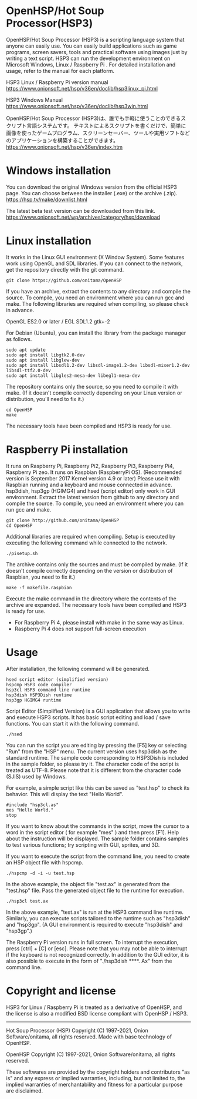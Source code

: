 # OpenHSP/Hot Soup Processor(HSP3)

OpenHSP/Hot Soup Processor (HSP3) is a scripting language system that anyone can easily use. You can easily build applications such as game programs, screen savers, tools and practical software using images just by writing a text script.
HSP3 can run the development environment on Microsoft Windows, Linux / Raspberry Pi . For detailed installation and usage, refer to the manual for each platform.

HSP3 Linux / Raspberry Pi version manual
https://www.onionsoft.net/hsp/v36en/doclib/hsp3linux_pi.html

HSP3 Windows Manual
https://www.onionsoft.net/hsp/v36en/doclib/hsp3win.html

OpenHSP/Hot Soup Processor  (HSP3)は、誰でも手軽に使うことのできるスクリプト言語システムです。 テキストによるスクリプトを書くだけで、簡単に画像を使ったゲームプログラム、スクリーンセーバー、ツールや実用ソフトなどのアプリケーションを構築することができます。
https://www.onionsoft.net/hsp/v36en/index.htm


# Windows installation

You can download the original Windows version from the official HSP3 page.
You can choose between the installer (.exe) or the archive (.zip).
https://hsp.tv/make/downlist.html

The latest beta test version can be downloaded from this link.
https://www.onionsoft.net/wp/archives/category/hsp/download


# Linux installation

It works in the Linux GUI environment (X Window System). Some features work using OpenGL and SDL libraries. If you can connect to the network, get the repository directly with the git command.

	git clone https://github.com/onitama/OpenHSP

If you have an archive, extract the contents to any directory and compile the source. To compile, you need an environment where you can run gcc and make. The following libraries are required when compiling, so please check in advance.

OpenGL ES2.0 or later / EGL
	SDL1.2
	gtk+-2

For Debian (Ubuntu), you can install the library from the package manager as follows.

	sudo apt update
	sudo apt install libgtk2.0-dev
	sudo apt install libglew-dev
	sudo apt install libsdl1.2-dev libsdl-image1.2-dev libsdl-mixer1.2-dev libsdl-ttf2.0-dev
	sudo apt install libgles2-mesa-dev libegl1-mesa-dev

The repository contains only the source, so you need to compile it with make. (If it doesn't compile correctly depending on your Linux version or distribution, you'll need to fix it.)

	cd OpenHSP
	make

The necessary tools have been compiled and HSP3 is ready for use.


# Raspberry Pi installation

It runs on Raspberry Pi, Raspberry Pi2, Raspberry Pi3, Raspberry Pi4, Raspberry Pi zeo.
It runs on Raspbian (RaspberryPi OS). (Recommended version is September 2017 Kernel version 4.9 or later)
Please use it with Raspbian running and a keyboard and mouse connected in advance.
hsp3dish, hsp3gp (HGIMG4) and hsed (script editor) only work in GUI environment.
Extract the latest version from github to any directory and compile the source. To compile, you need an environment where you can run gcc and make.

	git clone http://github.com/onitama/OpenHSP
	cd OpenHSP

Additional libraries are required when compiling. Setup is executed by executing the following command while connected to the network.

	./pisetup.sh

The archive contains only the sources and must be compiled by make. (If it doesn't compile correctly depending on the version or distribution of Raspbian, you need to fix it.)

	make -f makefile.raspbian

Execute the make command in the directory where the contents of the archive are expanded. The necessary tools have been compiled and HSP3 is ready for use.
* For Raspberry Pi 4, please install with make in the same way as Linux.
* Raspberry Pi 4 does not support full-screen execution


# Usage

After installation, the following command will be generated.

	hsed script editor (simplified version)
	hspcmp HSP3 code compiler
	hsp3cl HSP3 command line runtime
	hsp3dish HSP3Dish runtime
	hsp3gp HGIMG4 runtime

Script Editor (Simplified Version) is a GUI application that allows you to write and execute HSP3 scripts. It has basic script editing and load / save functions. You can start it with the following command.

	./hsed

You can run the script you are editing by pressing the [F5] key or selecting "Run" from the "HSP" menu. The current version uses hsp3dish as the standard runtime. The sample code corresponding to HSP3Dish is included in the sample folder, so please try it. The character code of the script is treated as UTF-8. Please note that it is different from the character code (SJIS) used by Windows.

For example, a simple script like this can be saved as "test.hsp" to check its behavior. This will display the text "Hello World".

	#include "hsp3cl.as"
	mes "Hello World."
	stop

If you want to know about the commands in the script, move the cursor to a word in the script editor ( for example "mes" ) and then press [F1]. Help about the instruction will be displayed.
The sample folder contains samples to test various functions; try scripting with GUI, sprites, and 3D.

If you want to execute the script from the command line, you need to create an HSP object file with hspcmp.

	./hspcmp -d -i -u test.hsp

In the above example, the object file "test.ax" is generated from the "test.hsp" file. Pass the generated object file to the runtime for execution.

	./hsp3cl test.ax

In the above example, "test.ax" is run at the HSP3 command line runtime. Similarly, you can execute scripts tailored to the runtime such as "hsp3dish" and "hsp3gp". (A GUI environment is required to execute "hsp3dish" and "hsp3gp".)

The Raspberry Pi version runs in full screen. To interrupt the execution, press [ctrl] + [C] or [esc]. Please note that you may not be able to interrupt if the keyboard is not recognized correctly. In addition to the GUI editor, it is also possible to execute in the form of "./hsp3dish ****. Ax" from the command line.


# Copyright and license

HSP3 for Linux / Raspberry Pi is treated as a derivative of OpenHSP, and the license is also a modified BSD license compliant with OpenHSP / HSP3.

-------------------------------------------------------------------------------
Hot Soup Processor (HSP)
Copyright (C) 1997-2021, Onion Software/onitama, all rights reserved.
Made with base technology of OpenHSP.

OpenHSP
Copyright (C) 1997-2021, Onion Software/onitama, all rights reserved.

These softwares are provided by the copyright holders and contributors "as is" and
any express or implied warranties, including, but not limited to, the implied
warranties of merchantability and fitness for a particular purpose are disclaimed.

